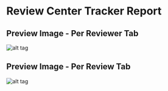 # Review Center Tracker Report
## Preview Image - Per Reviewer Tab
![alt tag](https://github.com/JamaSoftware/Community-Reports/blob/master/Review%20Center%20Tracker/RCTracker_PerReviewer.png)

## Preview Image - Per Review Tab
![alt tag](https://github.com/JamaSoftware/Community-Reports/blob/master/Review%20Center%20Tracker/RCTracker_Reviews.png)


